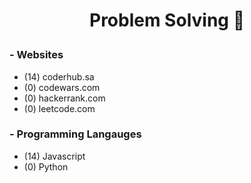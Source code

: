 # <p align="center">Problem Solving :brain:</p>

### - Websites

- (14) coderhub.sa
- (0) codewars.com
- (0) hackerrank.com
- (0) leetcode.com

### - Programming Langauges

- (14) Javascript
- (0) Python
